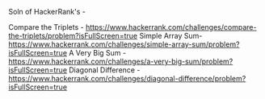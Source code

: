 Soln of HackerRank's - 

Compare the Triplets - https://www.hackerrank.com/challenges/compare-the-triplets/problem?isFullScreen=true
Simple Array Sum-      https://www.hackerrank.com/challenges/simple-array-sum/problem?isFullScreen=true
A Very Big Sum -       https://www.hackerrank.com/challenges/a-very-big-sum/problem?isFullScreen=true
Diagonal Difference - https://www.hackerrank.com/challenges/diagonal-difference/problem?isFullScreen=true
